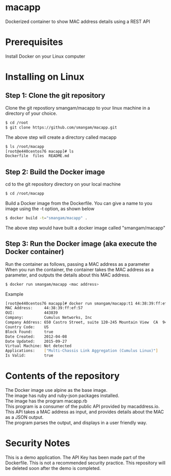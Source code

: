 # macapp
Dockerized container to show MAC address details using a REST API

# Prerequisites
Install Docker on your Linux computer

# Installing on Linux

## Step 1: Clone the git repository
Clone the git repostiory smangam/macapp to your linux machine in a directory of your choice.  

```bash
$ cd /root
$ git clone https://github.com/smangam/macapp.git
```
The above step will create a directory called macapp
```bash
$ ls /root/macapp
[root@e440centos76 macapp]# ls
Dockerfile  files  README.md
```
## Step 2: Build the Docker image
cd to the git repository directory on your local machine  
```bash
$ cd /root/macapp
```
Build a Docker image from the Dockerfile. You can give a name to you image using the -t option, as shown below
```bash
$ docker build -t="smangam/macapp" .
```
The above step would have built a docker image called "smangam/macapp"

## Step 3: Run the Docker image (aka execute the Docker container)
Run the container as follows, passing a MAC address as a parameter  
When you run the container, the container takes the MAC address as a parameter, and outputs the details about this MAC address.
```bash
$ docker run smangam/macapp <mac address>
```
Example    
```bash
[root@e440centos76 macapp]# docker run smangam/macapp:t1 44:38:39:ff:ef:57
MAC Address:     44:38:39:ff:ef:57
OUI:             443839
Company:         Cumulus Networks, Inc
Company Address: 650 Castro Street, suite 120-245 Mountain View  CA  94041 US
Country Code:    US
Block Found:     true
Date Created:    2012-04-08
Date Updated:    2015-09-27
Virtual Machine: Not detected
Applications:    ["Multi-Chassis Link Aggregation (Cumulus Linux)"]
Is Valid:        true
```

# Contents of the repository
The Docker image use alpine as the base image.  
The image has ruby and ruby-json packages installed.  
The image has the program macapp.rb  
This program is a consumer of the public API provided by macaddress.io. This API takes a MAC address as input, and provides details about the MAC as a JSON output.  
The program parses the output, and displays in a user friendly way.  

# Security Notes
This is a demo application. The API Key has been made part of the Dockerfile. This is not a recommended security practice.
This repository will be deleted soon after the demo is completed.  





